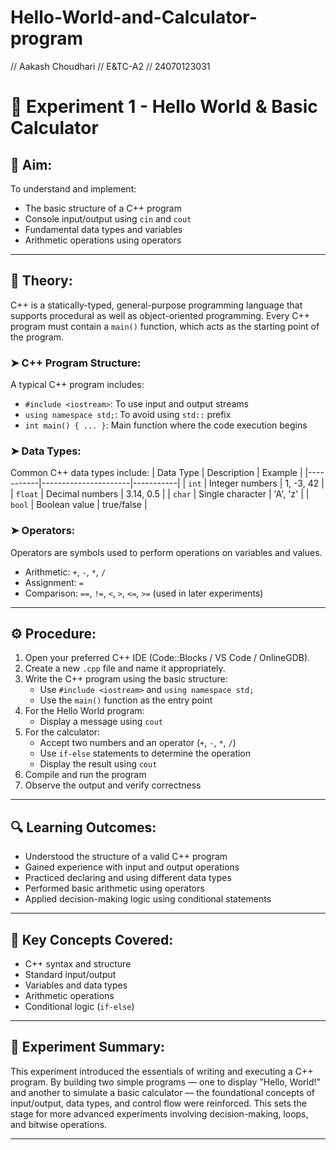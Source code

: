 # Hello-World-and-Calculator-program

// Aakash Choudhari
// E&TC-A2
// 24070123031

# 🧪 Experiment 1 - Hello World & Basic Calculator

## 🎯 Aim:
To understand and implement:
- The basic structure of a C++ program
- Console input/output using `cin` and `cout`
- Fundamental data types and variables
- Arithmetic operations using operators

---

## 🧠 Theory:

C++ is a statically-typed, general-purpose programming language that supports procedural as well as object-oriented programming. Every C++ program must contain a `main()` function, which acts as the starting point of the program.

### ➤ C++ Program Structure:
A typical C++ program includes:
- `#include <iostream>`: To use input and output streams
- `using namespace std;`: To avoid using `std::` prefix
- `int main() { ... }`: Main function where the code execution begins

### ➤ Data Types:
Common C++ data types include:
| Data Type | Description          | Example   |
|-----------|----------------------|-----------|
| `int`     | Integer numbers       | 1, -3, 42 |
| `float`   | Decimal numbers       | 3.14, 0.5 |
| `char`    | Single character      | 'A', 'z'  |
| `bool`    | Boolean value         | true/false |

### ➤ Operators:
Operators are symbols used to perform operations on variables and values.

- Arithmetic: `+`, `-`, `*`, `/`
- Assignment: `=`
- Comparison: `==`, `!=`, `<`, `>`, `<=`, `>=` (used in later experiments)

---

## ⚙️ Procedure:
1. Open your preferred C++ IDE (Code::Blocks / VS Code / OnlineGDB).
2. Create a new `.cpp` file and name it appropriately.
3. Write the C++ program using the basic structure:
   - Use `#include <iostream>` and `using namespace std;`
   - Use the `main()` function as the entry point
4. For the Hello World program:
   - Display a message using `cout`
5. For the calculator:
   - Accept two numbers and an operator (`+`, `-`, `*`, `/`)
   - Use `if-else` statements to determine the operation
   - Display the result using `cout`
6. Compile and run the program
7. Observe the output and verify correctness

---

## 🔍 Learning Outcomes:
- Understood the structure of a valid C++ program
- Gained experience with input and output operations
- Practiced declaring and using different data types
- Performed basic arithmetic using operators
- Applied decision-making logic using conditional statements

---

## 📌 Key Concepts Covered:
- C++ syntax and structure
- Standard input/output
- Variables and data types
- Arithmetic operations
- Conditional logic (`if-else`)

---

## 📝 Experiment Summary:
This experiment introduced the essentials of writing and executing a C++ program. By building two simple programs — one to display "Hello, World!" and another to simulate a basic calculator — the foundational concepts of input/output, data types, and control flow were reinforced. This sets the stage for more advanced experiments involving decision-making, loops, and bitwise operations.

---
